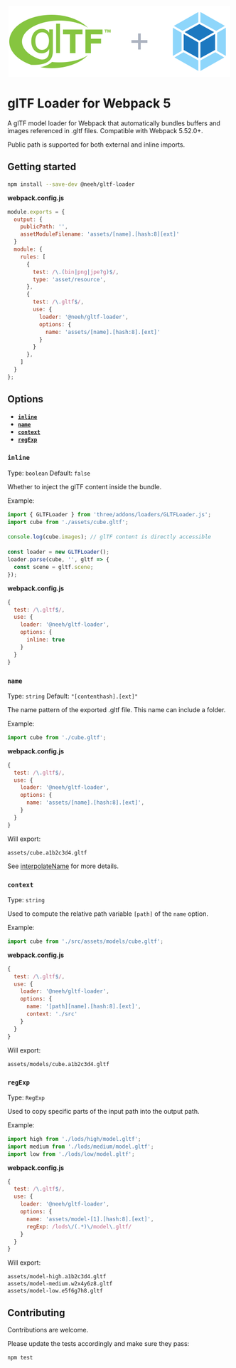 <div align="center">
  <img width="500" height="160" src="assets/logo.svg">
</div>

# glTF Loader for Webpack 5

A glTF model loader for Webpack that automatically bundles buffers and images referenced in .gltf files. Compatible with Webpack 5.52.0+.

Public path is supported for both external and inline imports.

## Getting started

```sh
npm install --save-dev @neeh/gltf-loader
```

**webpack.config.js**

```js
module.exports = {
  output: {
    publicPath: '',
    assetModuleFilename: 'assets/[name].[hash:8][ext]'
  }
  module: {
    rules: [
      {
        test: /\.(bin|png|jpe?g)$/,
        type: 'asset/resource',
      },
      {
        test: /\.gltf$/,
        use: {
          loader: '@neeh/gltf-loader',
          options: {
            name: 'assets/[name].[hash:8].[ext]'
          }
        }
      },
    ]
  }
};
```

## Options

 - **[`inline`](#inline)**
 - **[`name`](#name)**
 - **[`context`](#context)**
 - **[`regExp`](#regExp)**

### `inline`

Type: `boolean` Default: `false`

Whether to inject the glTF content inside the bundle.

Example:

```js
import { GLTFLoader } from 'three/addons/loaders/GLTFLoader.js';
import cube from './assets/cube.gltf';

console.log(cube.images); // glTF content is directly accessible

const loader = new GLTFLoader();
loader.parse(cube, '', gltf => {
  const scene = gltf.scene;
});
```

**webpack.config.js**

```js
{
  test: /\.gltf$/,
  use: {
    loader: '@neeh/gltf-loader',
    options: {
      inline: true
    }
  }
}
```

### `name`

Type: `string` Default: `"[contenthash].[ext]"`

The name pattern of the exported .gltf file. This name can include a folder.

Example:
```js
import cube from './cube.gltf';
```

**webpack.config.js**

```js
{
  test: /\.gltf$/,
  use: {
    loader: '@neeh/gltf-loader',
    options: {
      name: 'assets/[name].[hash:8].[ext]',
    }
  }
}
```

Will export:

```
assets/cube.a1b2c3d4.gltf
```

See [interpolateName](https://github.com/webpack/loader-utils#interpolatename) for more details.

### `context`

Type: `string`

Used to compute the relative path variable `[path]` of the `name` option.

Example:

```js
import cube from './src/assets/models/cube.gltf';
```

**webpack.config.js**

```js
{
  test: /\.gltf$/,
  use: {
    loader: '@neeh/gltf-loader',
    options: {
      name: '[path][name].[hash:8].[ext]',
      context: './src'
    }
  }
}
```


Will export:

```
assets/models/cube.a1b2c3d4.gltf
```

### `regExp`

Type: `RegExp`

Used to copy specific parts of the input path into the output path.

Example:

```js
import high from './lods/high/model.gltf';
import medium from './lods/medium/model.gltf';
import low from './lods/low/model.gltf';
```

**webpack.config.js**

```js
{
  test: /\.gltf$/,
  use: {
    loader: '@neeh/gltf-loader',
    options: {
      name: 'assets/model-[1].[hash:8].[ext]',
      regExp: /lods\/(.*)\/model\.gltf/
    }
  }
}
```

Will export:

```
assets/model-high.a1b2c3d4.gltf
assets/model-medium.w2x4y6z8.gltf
assets/model-low.e5f6g7h8.gltf
```

## Contributing

Contributions are welcome.

Please update the tests accordingly and make sure they pass:

```sh
npm test
```
